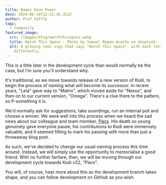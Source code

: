```yaml
---
title: Names Have Power
date: 2024-06-24T12:52:30.352Z
author: Prof Yaffle
tags:
  - Community
featured_image:
  src: /images/blog/watchthisspace.webp
  title: Watch This Space - Photo by Samuel Regan-Asante on Unsplash.
  alt: A glowing neon sign that says "Watch This Space", with each letter coloured
    differently.
---
```

This is a little later in the development cycle than would normally be the case, but I'm sure you'll understand why.

It's traditional, as we move towards release of a new version of Kodi, to begin the process of naming what will become its successor. In recent years, "Leia" gave way to "Matrix", which moved aside for "Nexus", and then on to our current version, "Omega". There's a clue there to the pattern, so P-something it is. 

We'd normally ask for suggestions, take soundings, run an internal poll and choose a winner. We were well into this process when we heard the sad news about our colleague and team member, [Piers](https://kodi.tv/article/a-tribute-to-estuary-developer-and-kodi-team-member-piers/). His death so young genuinely gave everyone pause; his contributions to Kodi were immensely valuable, and it seemed fitting to mark his passing with more than just a throwaway blog post.

As such, we've decided to change our usual naming process this time around. Instead, we will simply use the opportunity to memorialise a good friend. With no further fanfare, then, we will be moving through our development cycle towards Kodi v22, "Piers".

You will, of course, hear more about this as the development branch takes shape, and you can follow development on GitHub as you wish.